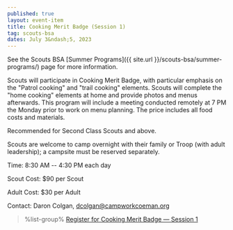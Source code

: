```yaml
---
published: true
layout: event-item
title: Cooking Merit Badge (Session 1)
tag: scouts-bsa
dates: July 3&ndash;5, 2023
---
```


See the Scouts BSA [Summer Programs]({{ site.url }}/scouts-bsa/summer-programs/) page for more information.

Scouts will participate in Cooking Merit Badge, with particular emphasis on the "Patrol cooking" and "trail cooking" elements. Scouts will complete the "home cooking" elements at home and provide photos and menus afterwards. This program will include a meeting conducted remotely at 7 PM the Monday prior to work on menu planning. The price includes all food costs and materials.

Recommended for Second Class Scouts and above.

Scouts are welcome to camp overnight with their family or Troop (with adult leadership); a campsite must be reserved separately.

Time: 8:30 AM -- 4:30 PM each day

Scout Cost: $90 per Scout

Adult Cost: $30 per Adult

Contact: Daron Colgan, [dcolgan@campworkcoeman.org](mailto:dcolgan@campworkcoeman.org)

> %list-group%
> <a href="https://scoutingevent.com/066-63701-168199" class="list-group-item">Register for Cooking Merit Badge &mdash; Session 1</a>
